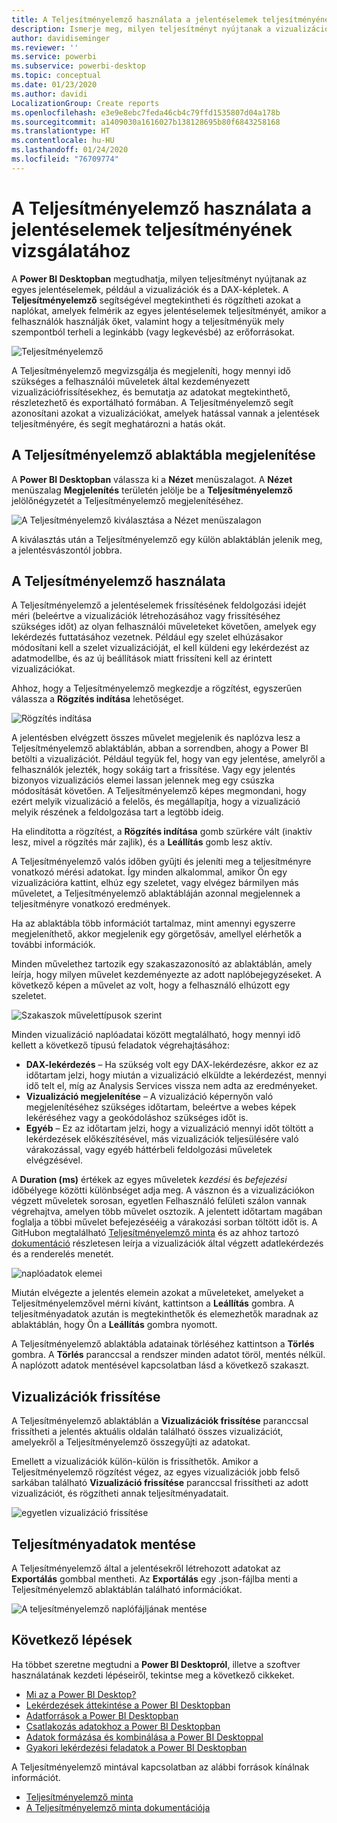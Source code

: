 ```yaml
---
title: A Teljesítményelemző használata a jelentéselemek teljesítményének vizsgálatához a Power BI Desktopban
description: Ismerje meg, milyen teljesítményt nyújtanak a vizualizációk és a jelentéselemek az erőforrás-használat és a válaszkészség szempontjából
author: davidiseminger
ms.reviewer: ''
ms.service: powerbi
ms.subservice: powerbi-desktop
ms.topic: conceptual
ms.date: 01/23/2020
ms.author: davidi
LocalizationGroup: Create reports
ms.openlocfilehash: e3e9e8ebc7feda46cb4c79ffd1535807d04a178b
ms.sourcegitcommit: a1409030a1616027b138128695b80f6843258168
ms.translationtype: HT
ms.contentlocale: hu-HU
ms.lasthandoff: 01/24/2020
ms.locfileid: "76709774"
---
```

# <a name="use-performance-analyzer-to-examine-report-element-performance"></a>A Teljesítményelemző használata a jelentéselemek teljesítményének vizsgálatához

A **Power BI Desktopban** megtudhatja, milyen teljesítményt nyújtanak az egyes jelentéselemek, például a vizualizációk és a DAX-képletek. A **Teljesítményelemző** segítségével megtekintheti és rögzítheti azokat a naplókat, amelyek felmérik az egyes jelentéselemek teljesítményét, amikor a felhasználók használják őket, valamint hogy a teljesítményük mely szempontból terheli a leginkább (vagy legkevésbé) az erőforrásokat.

![Teljesítményelemző](media/desktop-performance-analyzer/performance-analyzer-01.png)

A Teljesítményelemző megvizsgálja és megjeleníti, hogy mennyi idő szükséges a felhasználói műveletek által kezdeményezett vizualizációfrissítésekhez, és bemutatja az adatokat megtekinthető, részletezhető és exportálható formában. A Teljesítményelemző segít azonosítani azokat a vizualizációkat, amelyek hatással vannak a jelentések teljesítményére, és segít meghatározni a hatás okát.

## <a name="displaying-the-performance-analyzer-pane"></a>A Teljesítményelemző ablaktábla megjelenítése

A **Power BI Desktopban** válassza ki a **Nézet** menüszalagot. A **Nézet** menüszalag **Megjelenítés** területén jelölje be a **Teljesítményelemző** jelölőnégyzetét a Teljesítményelemző megjelenítéséhez.

![A Teljesítményelemző kiválasztása a Nézet menüszalagon](media/desktop-performance-analyzer/performance-analyzer-02.png)

A kiválasztás után a Teljesítményelemző egy külön ablaktáblán jelenik meg, a jelentésvászontól jobbra.

## <a name="using-performance-analyzer"></a>A Teljesítményelemző használata

A Teljesítményelemző a jelentéselemek frissítésének feldolgozási idejét méri (beleértve a vizualizációk létrehozásához vagy frissítéséhez szükséges időt) az olyan felhasználói műveleteket követően, amelyek egy lekérdezés futtatásához vezetnek. Például egy szelet elhúzásakor módosítani kell a szelet vizualizációját, el kell küldeni egy lekérdezést az adatmodellbe, és az új beállítások miatt frissíteni kell az érintett vizualizációkat. 

Ahhoz, hogy a Teljesítményelemző megkezdje a rögzítést, egyszerűen válassza a **Rögzítés indítása** lehetőséget.

![Rögzítés indítása](media/desktop-performance-analyzer/performance-analyzer-03.png)

A jelentésben elvégzett összes művelet megjelenik és naplózva lesz a Teljesítményelemző ablaktáblán, abban a sorrendben, ahogy a Power BI betölti a vizualizációt. Például tegyük fel, hogy van egy jelentése, amelyről a felhasználók jelezték, hogy sokáig tart a frissítése. Vagy egy jelentés bizonyos vizualizációs elemei lassan jelennek meg egy csúszka módosítását követően. A Teljesítményelemző képes megmondani, hogy ezért melyik vizualizáció a felelős, és megállapítja, hogy a vizualizáció melyik részének a feldolgozása tart a legtöbb ideig. 

Ha elindította a rögzítést, a **Rögzítés indítása** gomb szürkére vált (inaktív lesz, mivel a rögzítés már zajlik), és a **Leállítás** gomb lesz aktív. 

A Teljesítményelemző valós időben gyűjti és jeleníti meg a teljesítményre vonatkozó mérési adatokat. Így minden alkalommal, amikor Ön egy vizualizációra kattint, elhúz egy szeletet, vagy elvégez bármilyen más műveletet, a Teljesítményelemző ablaktábláján azonnal megjelennek a teljesítményre vonatkozó eredmények.

Ha az ablaktábla több információt tartalmaz, mint amennyi egyszerre megjeleníthető, akkor megjelenik egy görgetősáv, amellyel elérhetők a további információk.

Minden művelethez tartozik egy szakaszazonosító az ablaktáblán, amely leírja, hogy milyen művelet kezdeményezte az adott naplóbejegyzéseket. A következő képen a művelet az volt, hogy a felhasználó elhúzott egy szeletet.

![Szakaszok művelettípusok szerint](media/desktop-performance-analyzer/performance-analyzer-04.png)

Minden vizualizáció naplóadatai között megtalálható, hogy mennyi idő kellett a következő típusú feladatok végrehajtásához:

* **DAX-lekérdezés** – Ha szükség volt egy DAX-lekérdezésre, akkor ez az időtartam jelzi, hogy miután a vizualizáció elküldte a lekérdezést, mennyi idő telt el, míg az Analysis Services vissza nem adta az eredményeket.
* **Vizualizáció megjelenítése** – A vizualizáció képernyőn való megjelenítéséhez szükséges időtartam, beleértve a webes képek lekéréséhez vagy a geokódoláshoz szükséges időt is. 
* **Egyéb** – Ez az időtartam jelzi, hogy a vizualizáció mennyi időt töltött a lekérdezések előkészítésével, más vizualizációk teljesülésére való várakozással, vagy egyéb háttérbeli feldolgozási műveletek elvégzésével.

A **Duration (ms)** értékek az egyes műveletek *kezdési* és *befejezési* időbélyege közötti különbséget adja meg. A vásznon és a vizualizációkon végzett műveletek sorosan, egyetlen Felhasználó felületi szálon vannak végrehajtva, amelyen több művelet osztozik. A jelentett időtartam magában foglalja a többi művelet befejezésééig a várakozási sorban töltött időt is. A GitHubon megtalálható [Teljesítményelemző minta](https://github.com/microsoft/powerbi-desktop-samples/tree/master/Performance%20Analyzer) és az ahhoz tartozó [dokumentáció](https://github.com/microsoft/powerbi-desktop-samples/blob/master/Performance%20Analyzer/Power%20BI%20Performance%20Analyzer%20Export%20File%20Format.docx) részletesen leírja a vizualizációk által végzett adatlekérdezés és a renderelés menetét.


![naplóadatok elemei](media/desktop-performance-analyzer/performance-analyzer-06.png)

Miután elvégezte a jelentés elemein azokat a műveleteket, amelyeket a Teljesítményelemzővel mérni kívánt, kattintson a **Leállítás** gombra. A teljesítményadatok azután is megtekinthetők és elemezhetők maradnak az ablaktáblán, hogy Ön a **Leállítás** gombra nyomott.

A Teljesítményelemző ablaktábla adatainak törléséhez kattintson a **Törlés** gombra. A **Törlés** paranccsal a rendszer minden adatot töröl, mentés nélkül. A naplózott adatok mentésével kapcsolatban lásd a következő szakaszt. 

## <a name="refreshing-visuals"></a>Vizualizációk frissítése

A Teljesítményelemző ablaktáblán a **Vizualizációk frissítése** paranccsal frissítheti a jelentés aktuális oldalán található összes vizualizációt, amelyekről a Teljesítményelemző összegyűjti az adatokat.

Emellett a vizualizációk külön-külön is frissíthetők. Amikor a Teljesítményelemző rögzítést végez, az egyes vizualizációk jobb felső sarkában található **Vizualizáció frissítése** paranccsal frissítheti az adott vizualizációt, és rögzítheti annak teljesítményadatait.

![egyetlen vizualizáció frissítése](media/desktop-performance-analyzer/performance-analyzer-07.png)

## <a name="saving-performance-information"></a>Teljesítményadatok mentése

A Teljesítményelemző által a jelentésekről létrehozott adatokat az **Exportálás** gombbal mentheti. Az **Exportálás** egy .json-fájlba menti a Teljesítményelemző ablaktáblán található információkat. 

![A teljesítményelemző naplófájljának mentése](media/desktop-performance-analyzer/performance-analyzer-05.png)


## <a name="next-steps"></a>Következő lépések
Ha többet szeretne megtudni a **Power BI Desktopról**, illetve a szoftver használatának kezdeti lépéseiről, tekintse meg a következő cikkeket.

* [Mi az a Power BI Desktop?](desktop-what-is-desktop.md)
* [Lekérdezések áttekintése a Power BI Desktopban](desktop-query-overview.md)
* [Adatforrások a Power BI Desktopban](desktop-data-sources.md)
* [Csatlakozás adatokhoz a Power BI Desktopban](desktop-connect-to-data.md)
* [Adatok formázása és kombinálása a Power BI Desktoppal](desktop-shape-and-combine-data.md)
* [Gyakori lekérdezési feladatok a Power BI Desktopban](desktop-common-query-tasks.md)   

A Teljesítményelemző mintával kapcsolatban az alábbi források kínálnak információt.

* [Teljesítményelemző minta](https://github.com/microsoft/powerbi-desktop-samples/tree/master/Performance%20Analyzer)
* [A Teljesítményelemző minta dokumentációja](https://github.com/microsoft/powerbi-desktop-samples/blob/master/Performance%20Analyzer/Power%20BI%20Performance%20Analyzer%20Export%20File%20Format.docx)
